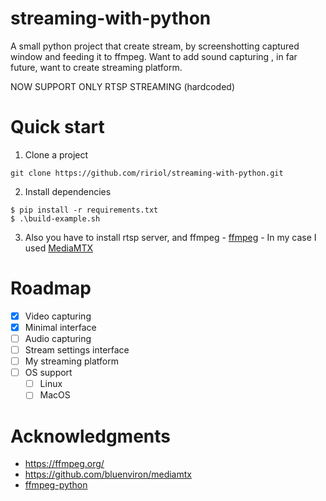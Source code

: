 # streaming-with-python
A small python project that create stream, by screenshotting captured window and feeding it to ffmpeg. Want to add sound capturing
, in far future, want to create streaming platform. 

NOW SUPPORT ONLY RTSP STREAMING (hardcoded)

# Quick start
  1. Clone a project
```
git clone https://github.com/ririol/streaming-with-python.git
```
  2. Install dependencies
```
$ pip install -r requirements.txt
$ .\build-example.sh
```
  3. Also you have to install rtsp server, and ffmpeg 
    - [ffmpeg](https://ffmpeg.org/)
    - In my case I used [MediaMTX](https://github.com/bluenviron/mediamtx) 


# Roadmap

- [x] Video capturing
- [x] Minimal interface
- [ ] Audio capturing
- [ ] Stream settings interface 
- [ ] My streaming platform
- [ ] OS support
    - [ ] Linux
    - [ ] MacOS

# Acknowledgments
  - https://ffmpeg.org/
  - https://github.com/bluenviron/mediamtx
  - [ffmpeg-python](https://github.com/kkroening/ffmpeg-python)
